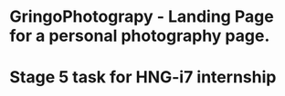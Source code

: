 # GringoPhotograpy -  Landing Page for a personal photography page. 
# Stage 5 task for HNG-i7 internship



